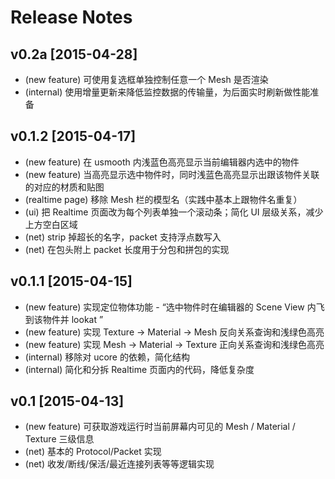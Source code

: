 
# Release Notes

## v0.2a [2015-04-28]

- (new feature) 可使用复选框单独控制任意一个 Mesh 是否渲染
- (internal) 使用增量更新来降低监控数据的传输量，为后面实时刷新做性能准备

## v0.1.2 [2015-04-17] 

- (new feature) 在 usmooth 内浅蓝色高亮显示当前编辑器内选中的物件
- (new feature) 当高亮显示选中物件时，同时浅蓝色高亮显示出跟该物件关联的对应的材质和贴图 
- (realtime page) 移除 Mesh 栏的模型名（实践中基本上跟物件名重复）
- (ui) 把 Realtime 页面改为每个列表单独一个滚动条；简化 UI 层级关系，减少上方空白区域
- (net) strip 掉超长的名字，packet 支持浮点数写入
- (net) 在包头附上 packet 长度用于分包和拼包的实现

## v0.1.1 [2015-04-15] 

- (new feature) 实现定位物体功能 - “选中物件时在编辑器的 Scene View 内飞到该物件并 lookat ”
- (new feature) 实现 Texture -> Material -> Mesh 反向关系查询和浅绿色高亮 
- (new feature) 实现 Mesh -> Material -> Texture 正向关系查询和浅绿色高亮
- (internal) 移除对 ucore 的依赖，简化结构
- (internal) 简化和分拆 Realtime 页面内的代码，降低复杂度

## v0.1 [2015-04-13] 

- (new feature) 可获取游戏运行时当前屏幕内可见的 Mesh / Material / Texture 三级信息
- (net) 基本的 Protocol/Packet 实现
- (net) 收发/断线/保活/最近连接列表等等逻辑实现








